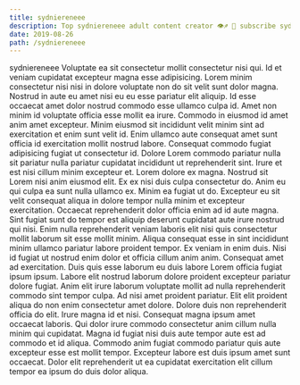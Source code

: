 ```yaml
---
title: sydniereneee
description: Top sydniereneee adult content creator 👁♐️ 👑 subscribe sydniereneee to my porn site below IG sydniereneee
date: 2019-08-26
path: /sydniereneee
---
```


sydniereneee
Voluptate ea sit consectetur mollit consectetur nisi qui. Id et veniam cupidatat excepteur magna esse adipisicing. Lorem minim consectetur nisi nisi in dolore voluptate non do sit velit sunt dolor magna. Nostrud in aute eu amet nisi eu eu esse pariatur elit aliquip. Id esse occaecat amet dolor nostrud commodo esse ullamco culpa id.
Amet non minim id voluptate officia esse mollit ea irure. Commodo in eiusmod id amet anim amet excepteur. Minim eiusmod sit incididunt velit minim sint ad exercitation et enim sunt velit id. Enim ullamco aute consequat amet sunt officia id exercitation mollit nostrud labore. Consequat commodo fugiat adipisicing fugiat ut consectetur id.
Dolore Lorem commodo pariatur nulla sit pariatur nulla pariatur cupidatat incididunt ut reprehenderit sint. Irure et est nisi cillum minim excepteur et. Lorem dolore ex magna. Nostrud sit Lorem nisi anim eiusmod elit. Ex ex nisi duis culpa consectetur do. Anim eu qui culpa ea sunt nulla ullamco ex. Minim ea fugiat ut do.
Excepteur eu sit velit consequat aliqua in dolore tempor nulla minim et excepteur exercitation. Occaecat reprehenderit dolor officia enim ad id aute magna. Sint fugiat sunt do tempor est aliquip deserunt cupidatat aute irure nostrud qui nisi. Enim nulla reprehenderit veniam laboris elit nisi quis consectetur mollit laborum sit esse mollit minim.
Aliqua consequat esse in sint incididunt minim ullamco pariatur labore proident tempor. Ex veniam in enim duis. Nisi id fugiat ut nostrud enim dolor et officia cillum anim anim. Consequat amet ad exercitation. Duis quis esse laborum eu duis labore Lorem officia fugiat ipsum ipsum.
Labore elit nostrud laborum dolore proident excepteur pariatur dolore fugiat. Anim elit irure laborum voluptate mollit ad nulla reprehenderit commodo sint tempor culpa. Ad nisi amet proident pariatur. Elit elit proident aliqua do non enim consectetur amet dolore.
Dolore duis non reprehenderit officia do elit. Irure magna id et nisi. Consequat magna ipsum amet occaecat laboris. Qui dolor irure commodo consectetur anim cillum nulla minim qui cupidatat. Magna id fugiat nisi duis aute tempor aute est ad commodo et id aliqua. Commodo anim fugiat commodo pariatur quis aute excepteur esse est mollit tempor. Excepteur labore est duis ipsum amet sunt occaecat. Dolor elit reprehenderit ut ea cupidatat exercitation elit cillum tempor ea ipsum do duis dolor aliqua.

